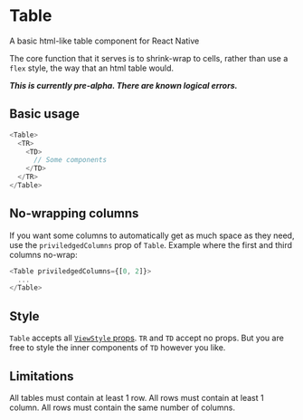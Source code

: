 # Table

A basic html-like table component for React Native

The core function that it serves is to shrink-wrap to cells, rather than use a `flex` style, the way that an html table would.

___This is currently pre-alpha. There are known logical errors.___

## Basic usage
```js
<Table>
  <TR>
    <TD>
      // Some components
    </TD>
  </TR>
</Table>
```

## No-wrapping columns
If you want some columns to automatically get as much space as they need, use the `priviledgedColumns` prop of `Table`.
Example where the first and third columns no-wrap:
```js
<Table priviledgedColumns={[0, 2]}>
  ...
</Table>
```

## Style
`Table` accepts all [`ViewStyle` props](https://reactnative.dev/docs/view-style-props). `TR` and `TD` accept no props. But you are free to style the inner components of `TD` however you like.

## Limitations
All tables must contain at least 1 row.
All rows must contain at least 1 column.
All rows must contain the same number of columns.
